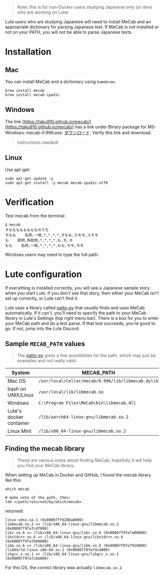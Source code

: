> Note: this is for non-Docker users studying Japanese only (or devs who are working on Lute)

Lute users who are studying Japanese will need to install MeCab and an appropriate dictionary for parsing Japanese text.  If MeCab is not installed or not on your PATH, you will not be able to parse Japanese texts.

# Installation

## Mac

You can install MeCab and a dictionary using `homebrew`:

```
brew install mecab
brew install mecab-ipadic
```

## Windows

The link [https://taku910.github.io/mecab/](https://taku910.github.io/mecab/) has a link under Binary package for MS-Windows: mecab-0.996.exe: [ダウンロード](https://drive.google.com/uc?export=download&id=0B4y35FiV1wh7WElGUGt6ejlpVXc).  Verify this link and download.

> instructions needed!

## Linux

Use apt-get:

```
sudo apt-get update -y
sudo apt-get install -y mecab mecab-ipadic-utf8
```

# Verification

Test mecab from the terminal:

```
$ mecab
すもももももももものうち
すもも    名詞,一般,*,*,*,*,すもも,スモモ,スモモ
も    助詞,係助詞,*,*,*,*,も,モ,モ
もも    名詞,一般,*,*,*,*,もも,モモ,モモ
```

Windows users may need to type the full path.

# Lute configuration

If everything is installed correctly, you will see a Japanese sample story when you start Lute.  If you _don't_ see that story, then either your MeCab isn't set up correctly, or Lute can't find it.

Lute uses a library called [natto-py](https://github.com/buruzaemon/natto-py) that _usually_ finds and uses MeCab automatically.  If it can't, you'll need to specify the path to your MeCab library in Lute's Settings (top right menu bar).  There is a box for you to enter your MeCab path and do a test parse.  If that test succeeds, you're good to go.  If not, jump into the Lute Discord.

## Sample `MECAB_PATH` values

> The [natto-py](https://github.com/buruzaemon/natto-py) gives a few possibilities for the path, which may just be examples and not really valid.

| System | MECAB_PATH |
| --- | --- |
| Mac OS | `/usr/local/Cellar/mecab/0.996/lib/libmecab.dylib` |
| bash on UNIX/Linux | `/usr/local/lib/libmecab.so` |
| Windows | `C:\Program Files\MeCab\bin\libmecab.dll` |
| Lute's docker container | `/lib/aarch64-linux-gnu/libmecab.so.2` |
| Linux Mint | `/lib/x86_64-linux-gnu/libmecab.so.2` |


## Finding the mecab library

> These are various notes about finding MeCab, hopefully it will help you find your MeCab library.

When setting up MeCab in Docker and GitHub, I found the mecab library like this:

```
which mecab

# make note of the path, then:
ldd </path/returned/by/which/mecab>
```

returned:

```
linux-vdso.so.1 (0x00007ffd280a8000)
libmecab.so.2 => /lib/x86_64-linux-gnu/libmecab.so.2 (0x00007f9fe7cdf000)
libc.so.6 => /lib/x86_64-linux-gnu/libc.so.6 (0x00007f9fe7a00000)
libstdc++.so.6 => /lib/x86_64-linux-gnu/libstdc++.so.6 (0x00007f9fe7600000)
libm.so.6 => /lib/x86_64-linux-gnu/libm.so.6 (0x00007f9fe7919000)
/lib64/ld-linux-x86-64.so.2 (0x00007f9fe7dc4000)
libgcc_s.so.1 => /lib/x86_64-linux-gnu/libgcc_s.so.1 (0x00007f9fe7cbb000)
```

For this OS, the correct library was actually `libmecab.so.2`.
